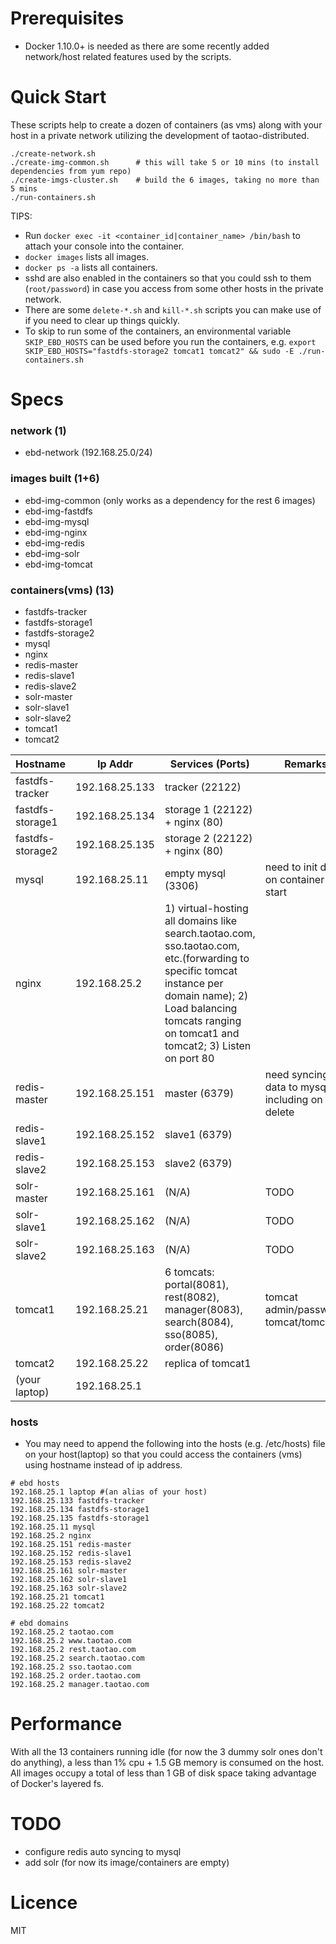 # Prerequisites #
- Docker 1.10.0+ is needed as there are some recently added network/host related features used by the scripts.

# Quick Start #
These scripts help to create a dozen of containers (as vms) along with your host in a private network utilizing the development of taotao-distributed.
```
./create-network.sh
./create-img-common.sh      # this will take 5 or 10 mins (to install dependencies from yum repo)
./create-imgs-cluster.sh    # build the 6 images, taking no more than 5 mins
./run-containers.sh
```

TIPS: 
- Run `docker exec -it <container_id|container_name> /bin/bash` to attach your console into the container.
- `docker images` lists all images.
- `docker ps -a` lists all containers.
- sshd are also enabled in the containers so that you could ssh to them (`root/password`) in case you access from some other hosts in the private network.
- There are some `delete-*.sh` and `kill-*.sh` scripts you can make use of if you need to clear up things quickly.
- To skip to run some of the containers, an environmental variable `SKIP_EBD_HOSTS` can be used before you run the containers, e.g. `export SKIP_EBD_HOSTS="fastdfs-storage2 tomcat1 tomcat2" && sudo -E ./run-containers.sh`


# Specs #

### network (1) ###
- ebd-network (192.168.25.0/24)

### images built (1+6) ###
- ebd-img-common (only works as a dependency for the rest 6 images)
- ebd-img-fastdfs
- ebd-img-mysql
- ebd-img-nginx
- ebd-img-redis
- ebd-img-solr
- ebd-img-tomcat

### containers(vms) (13) ###
- fastdfs-tracker
- fastdfs-storage1
- fastdfs-storage2
- mysql
- nginx
- redis-master
- redis-slave1
- redis-slave2
- solr-master
- solr-slave1
- solr-slave2
- tomcat1
- tomcat2

| Hostname         | Ip Addr          |  Services (Ports)  | Remarks                                             |
| -------------    |------------------|--------------------|-----------------------------------------------------|
| fastdfs-tracker  | 192.168.25.133   | tracker (22122)    |                                                     |
| fastdfs-storage1 | 192.168.25.134   | storage 1 (22122) + nginx (80)      |                                    |
| fastdfs-storage2 | 192.168.25.135   | storage 2 (22122) + nginx (80)      |                                    |
| mysql            | 192.168.25.11    | empty mysql (3306)  | need to init db on container start                 |
| nginx            | 192.168.25.2     | 1) virtual-hosting all domains like search.taotao.com, sso.taotao.com, etc.(forwarding to specific tomcat instance per domain name); 2) Load balancing tomcats ranging on tomcat1 and tomcat2; 3) Listen on port 80   |      |
| redis-master     | 192.168.25.151   | master (6379)      | need syncing of data to mysql, including on delete  |
| redis-slave1     | 192.168.25.152   | slave1 (6379)      |                                                     |
| redis-slave2     | 192.168.25.153   | slave2 (6379)      |                                                     |
| solr-master      | 192.168.25.161   | (N/A)              |  TODO                                               |
| solr-slave1      | 192.168.25.162   | (N/A)              |  TODO                                               |
| solr-slave2      | 192.168.25.163   | (N/A)              |  TODO                                               |
| tomcat1          | 192.168.25.21    | 6 tomcats: portal(8081), rest(8082), manager(8083), search(8084), sso(8085), order(8086)    | tomcat admin/password: tomcat/tomcat     |
| tomcat2          | 192.168.25.22    | replica of tomcat1 |                                                     |
| (your laptop)    | 192.168.25.1     |                    |                                                     |


### hosts ###
- You may need to append the following into the hosts (e.g. /etc/hosts) file on your host(laptop) so that you could access the containers (vms) using hostname instead of ip address.
```
# ebd hosts
192.168.25.1 laptop #(an alias of your host)
192.168.25.133 fastdfs-tracker
192.168.25.134 fastdfs-storage1
192.168.25.135 fastdfs-storage1
192.168.25.11 mysql
192.168.25.2 nginx
192.168.25.151 redis-master
192.168.25.152 redis-slave1
192.168.25.153 redis-slave2
192.168.25.161 solr-master
192.168.25.162 solr-slave1
192.168.25.163 solr-slave2
192.168.25.21 tomcat1
192.168.25.22 tomcat2

# ebd domains
192.168.25.2 taotao.com
192.168.25.2 www.taotao.com
192.168.25.2 rest.taotao.com
192.168.25.2 search.taotao.com
192.168.25.2 sso.taotao.com
192.168.25.2 order.taotao.com
192.168.25.2 manager.taotao.com
```

# Performance #
With all the 13 containers running idle (for now the 3 dummy solr ones don't do anything), a less than 1% cpu + 1.5 GB memory is consumed on the host. All images occupy a total of less than 1 GB of disk space taking advantage of Docker's layered fs. 

# TODO #
- configure redis auto syncing to mysql
- add solr (for now its image/containers are empty)

# Licence #
MIT

